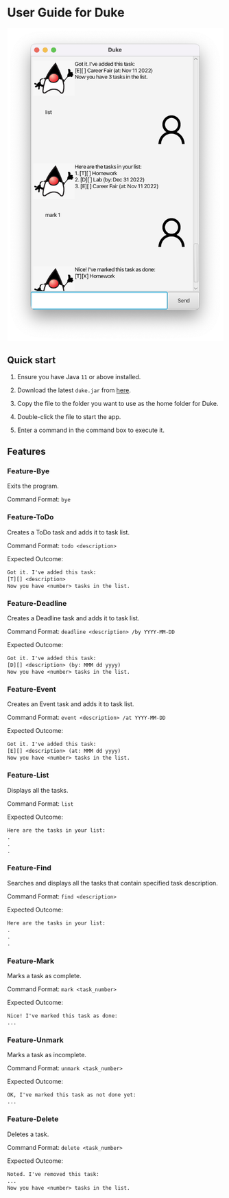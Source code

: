 # User Guide for Duke

![Ui](Ui.png)

## Quick start

1. Ensure you have Java `11` or above installed.


2. Download the latest `duke.jar` from [here](https://github.com/dexter-sim/ip/releases).


3. Copy the file to the folder you want to use as the home folder for Duke.


4. Double-click the file to start the app.


5. Enter a command in the command box to execute it.

## Features 

### Feature-Bye

Exits the program.

Command Format: `bye`

### Feature-ToDo

Creates a ToDo task and adds it to task list.

Command Format: `todo <description>`

Expected Outcome: 

```
Got it. I've added this task:
[T][] <description>
Now you have <number> tasks in the list.
```

### Feature-Deadline

Creates a Deadline task and adds it to task list.

Command Format: `deadline <description> /by YYYY-MM-DD`

Expected Outcome:

```
Got it. I've added this task:
[D][] <description> (by: MMM dd yyyy)
Now you have <number> tasks in the list.
```

### Feature-Event

Creates an Event task and adds it to task list.

Command Format: `event <description> /at YYYY-MM-DD`

Expected Outcome:

```
Got it. I've added this task:
[E][] <description> (at: MMM dd yyyy)
Now you have <number> tasks in the list.
```

### Feature-List

Displays all the tasks.

Command Format: `list`

Expected Outcome:

```
Here are the tasks in your list:
.
.
.
```

### Feature-Find

Searches and displays all the tasks that contain specified task description.

Command Format: `find <description>`

Expected Outcome:

```
Here are the tasks in your list:
.
.
.
```
### Feature-Mark

Marks a task as complete.

Command Format: `mark <task_number>`

Expected Outcome:

```
Nice! I've marked this task as done:
...
```

### Feature-Unmark

Marks a task as incomplete.

Command Format: `unmark <task_number>`

Expected Outcome:

```
OK, I've marked this task as not done yet:
...
```

### Feature-Delete

Deletes a task.

Command Format: `delete <task_number>`

Expected Outcome:

```
Noted. I've removed this task:
...
Now you have <number> tasks in the list.
```
